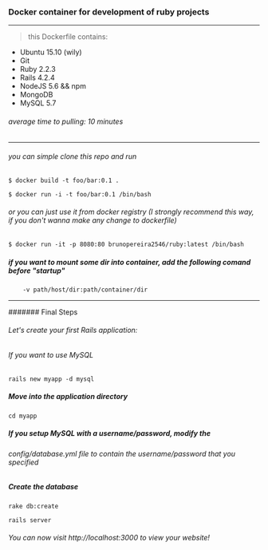 ### Docker container for development of ruby projects
--------

> this Dockerfile contains:
  - Ubuntu 15.10 (wily)
  - Git
  - Ruby 2.2.3
  - Rails 4.2.4
  - NodeJS 5.6 && npm
  - MongoDB
  - MySQL 5.7

###### average time to pulling: 10 minutes

----


###### you can simple clone this repo and run

``` $ docker build -t foo/bar:0.1 . ```

``` $ docker run -i -t foo/bar:0.1 /bin/bash ```

###### or you can just use it from docker registry (I strongly recommend this way, if you don't wanna make any change to dockerfile)
 ``` $ docker run -it -p 8080:80 brunopereira2546/ruby:latest /bin/bash ```

##### if you want to mount some dir into container, add the following comand before "startup"
        -v path/host/dir:path/container/dir

--------

####### Final Steps

###### Let's create your first Rails application:

###### If you want to use MySQL
``` rails new myapp -d mysql ```

##### Move into the application directory
``` cd myapp ```

##### If you setup MySQL with a username/password, modify the
###### config/database.yml file to contain the username/password that you specified

##### Create the database
``` rake db:create ```

``` rails server ```

###### You can now visit http://localhost:3000 to view your website!

